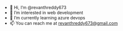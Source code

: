- 👋 Hi, I’m @revanthreddy673
- 👀 I’m interested in web development
- 🌱 I’m currently learning azure devops
- 📫 You can reach me at revanthreddy673@gmail.com

<!---
revanthreddy673/revanthreddy673 is a ✨ special ✨ repository because its `README.md` (this file) appears on your GitHub profile.
You can click the Preview link to take a look at your changes.
--->
